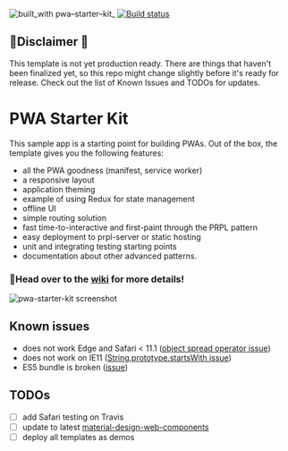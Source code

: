 ![built_with pwa–starter–kit_](https://img.shields.io/badge/built_with-pwa–starter–kit_-blue.svg)
[![Build status](https://api.travis-ci.org/polymer/pwa-starter-kit.svg?branch=master)](https://travis-ci.org/polymer/pwa-starter-kit)

## 🚨Disclaimer 🚨
This template is not yet production ready. There are things that haven't been finalized yet, so this repo might change slightly before it's ready for release. Check out the list of Known Issues and TODOs for updates.

# PWA Starter Kit

This sample app is a starting point for building PWAs. Out of the box, the template
gives you the following features:
- all the PWA goodness (manifest, service worker)
- a responsive layout
- application theming
- example of using Redux for state management
- offline UI
- simple routing solution
- fast time-to-interactive and first-paint through the PRPL pattern
- easy deployment to prpl-server or static hosting
- unit and integrating testing starting points
- documentation about other advanced patterns.

### 📖Head over to the [wiki](https://github.com/PolymerLabs/pwa-starter-kit/wiki) for more details!

![pwa-starter-kit screenshot](https://user-images.githubusercontent.com/116360/37805520-24955fb8-2df8-11e8-9261-20db32eff971.jpg)

## Known issues
- does not work Edge and Safari < 11.1 ([object spread operator issue](https://github.com/Polymer/tools/issues/173))
- does not work on IE11 ([String.prototype.startsWith issue](https://github.com/Polymer/lit-html/issues/311))
- ES5 bundle is broken ([issue](https://github.com/Polymer/polymer-cli/issues/1000))

## TODOs
- [ ] add Safari testing on Travis
- [ ] update to latest [material-design-web-components](https://github.com/material-components/material-components-web-components)
- [ ] deploy all templates as demos
